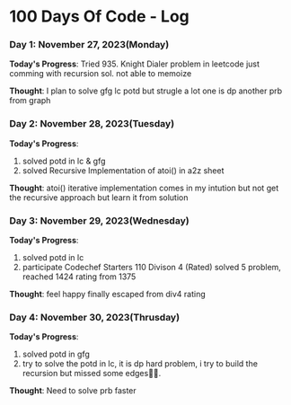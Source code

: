 # 100 Days Of Code - Log


### Day 1: November 27, 2023(Monday)

**Today's Progress**: Tried 935. Knight Dialer problem in leetcode just comming with recursion sol. not able to memoize

**Thought**: I plan to solve gfg lc potd but strugle a lot one is dp another prb from graph

### Day 2: November 28, 2023(Tuesday)

**Today's Progress**: 
1. solved potd in lc & gfg
2. solved Recursive Implementation of atoi() in a2z sheet

**Thought**: atoi() iterative implementation comes in my intution but not get the recursive approach but learn it from solution


### Day 3: November 29, 2023(Wednesday)

**Today's Progress**: 
1. solved potd in lc 
2. participate Codechef Starters 110 Divison 4 (Rated) solved 5 problem, reached 1424 rating from 1375

**Thought**: feel happy finally escaped from div4 rating 

### Day 4: November 30, 2023(Thrusday)

**Today's Progress**: 
1. solved potd in gfg
2. try to solve the potd in lc, it is dp hard problem, i try to build the recursion but missed some edges😵‍💫.

**Thought**: Need to solve prb faster

